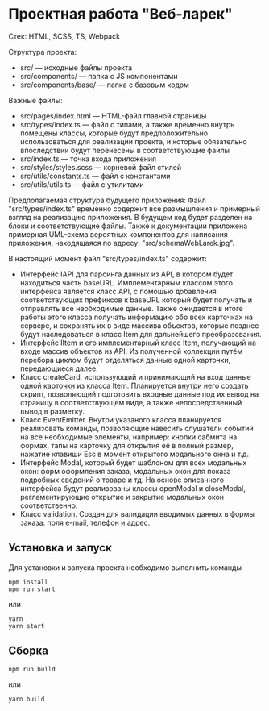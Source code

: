 # Проектная работа "Веб-ларек"

Стек: HTML, SCSS, TS, Webpack

Структура проекта:
- src/ — исходные файлы проекта
- src/components/ — папка с JS компонентами
- src/components/base/ — папка с базовым кодом

Важные файлы:
- src/pages/index.html — HTML-файл главной страницы
- src/types/index.ts — файл с типами, а также временно внутрь помещены классы, которые будут предположительно использоваться для реализации проекта, и которые обязательно впоследствии будут перенесены в соответствующие файлы
- src/index.ts — точка входа приложения
- src/styles/styles.scss — корневой файл стилей
- src/utils/constants.ts — файл с константами
- src/utils/utils.ts — файл с утилитами

Предполагаемая структура будущего приложения:
Файл "src/types/index.ts" временно содержит все размышления и примерный взгляд на реализацию приложения. В будущем код будет разделен на блоки и соответствующие файлы. Также к документации приложена примерная UML-схема вероятных компонентов для написания приложения, находящаяся по адресу: "src/schemaWebLarek.jpg". 

В настоящий момент файл "src/types/index.ts" содержит:
- Интерфейс IAPI для парсинга данных из API, в котором будет находиться часть baseURL. Имплементарным классом этого интерфейса является класс API, с помощью добавления соответствующих префиксов к baseURL который будет получать и отправлять все необходимые данные. Также ожидается в итоге работы этого класса получать информацию обо всех карточках на сервере, и сохранять их в виде массива объектов, которые позднее будут наследоваться в класс Item для дальнейшего преобразования.
- Интерфейс IItem и его имплементарный класс Item, получающий на входе массив объектов из API. Из полученной коллекции путём перебора циклом будут отделяться данные одной карточки, передающиеся далее.
- Класс createCard, использующий и принимающий на вход данные одной карточки из класса Item. Планируется внутри него создать скрипт, позволяющий подготовить входные данные под их вывод на страницу в соответствующем виде, а также непосредственный вывод в разметку.
- Класс EventEmitter. Внутри указаного класса планируется реализовать команды, позволяющие навесить слушатели событий на все необходимые элементы, например: кнопки сабмита на формах, тапы на карточку для открытия её в полный размер, нажатие клавиши Esc в момент открытого модального окна и т.д. 
- Интерфейс Modal, который будет шаблоном для всех модальных окон: форм оформления заказа, модальных окон для показа подробных сведений о товаре и тд. На основе описанного интерфейса будут реализованы классы openModal и closeModal, регламентирующие открытие и закрытие модальных окон соответственно.
- Класс validation. Создан для валидации вводимых данных в формы заказа: поля e-mail, телефон и адрес. 

## Установка и запуск
Для установки и запуска проекта необходимо выполнить команды

```
npm install
npm run start
```

или

```
yarn
yarn start
```
## Сборка

```
npm run build
```

или

```
yarn build
```
